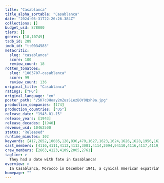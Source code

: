 ```yaml
---
title: "Casablanca"
title_alpha_sortable: "Casablanca"
date: "2024-05-31T22:26:26.384Z"
collections: []
budget_usd: 878000
tiers: []
genres: [18,10749]
tsdb_id: 289
imdb_id: "tt0034583"
metacritic:
  slug: "casablanca"
  score: 100
  review_count: 18
rotten_tomatoes:
  slug: "1003707-casablanca"
  score: 99
  review_count: 136
original_title: "Casablanca"
ratings: ["PG"]
original_language: "en"
poster_path: "/5K7cOHoay2mZusSLezBOY0Qxh8a.jpg"
production_companies: [174]
production_countries: ["US"]
release_date: "1943-01-15"
release_years: [1943]
release_decades: [1940]
revenue_usd: 10462500
status: "Released"
runtime_minutes: 102
keywords: [417,2652,10685,128,836,470,1627,1623,1624,1626,1628,1956,1629,9807,273967]
cast_members: [4110,4111,4112,4113,3001,4114,2094,94110,4116,4117,4119,2313,21877,10926,45164]
crew_members: [2663,4123,4109,2005,2761]
tagline: >
  They had a date with fate in Casablanca!
overview: >
  In Casablanca, Morocco in December 1941, a cynical American expatriate meets a former lover, with unforeseen complications.
homepage: ""
---
```

